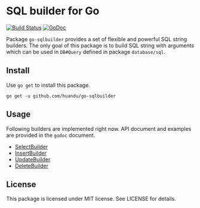 # SQL builder for Go #

[![Build Status](https://travis-ci.org/huandu/go-sqlbuilder.svg?branch=master)](https://travis-ci.org/huandu/go-sqlbuilder)
[![GoDoc](https://godoc.org/github.com/huandu/go-sqlbuilder?status.svg)](https://godoc.org/github.com/huandu/go-sqlbuilder)

Package `go-sqlbuilder` provides a set of flexible and powerful SQL string builders. The only goal of this package is to build SQL string with arguments which can be used in `DB#Query` defined in package `database/sql`.

## Install ##

Use `go get` to install this package.

    go get -u github.com/huandu/go-sqlbuilder

## Usage ##

Following builders are implemented right now. API document and examples are provided in the `godoc` document.

* [SelectBuilder](https://godoc.org/github.com/huandu/go-sqlbuilder#SelectBuilder)
* [InsertBuilder](https://godoc.org/github.com/huandu/go-sqlbuilder#InsertBuilder)
* [UpdateBuilder](https://godoc.org/github.com/huandu/go-sqlbuilder#UpdateBuilder)
* [DeleteBuilder](https://godoc.org/github.com/huandu/go-sqlbuilder#DeleteBuilder)

## License ##

This package is licensed under MIT license. See LICENSE for details.